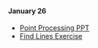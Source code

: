 #### January 26

* [Point Processing PPT](http://eccentric.missouristate.edu/class/CSC-545-645/001/_Download/ppt/04PointProcessing.pptx)
* [Find Lines Exercise](/exercises/find_lines/find_lines.pde)
